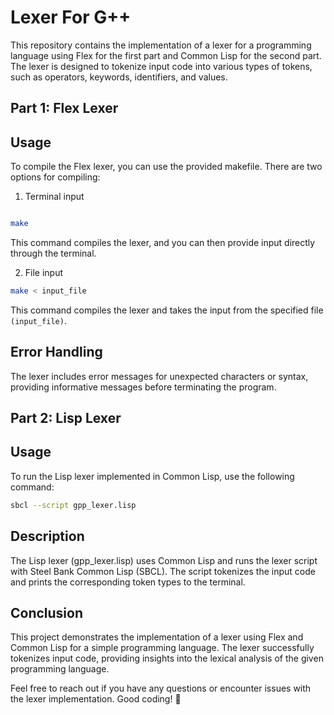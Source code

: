 # Lexer For G++

This repository contains the implementation of a lexer for a programming language using Flex for the first part and Common Lisp for the second part. The lexer is designed to tokenize input code into various types of tokens, such as operators, keywords, identifiers, and values.

## Part 1: Flex Lexer
## Usage

To compile the Flex lexer, you can use the provided makefile. There are two options for compiling:

1. Terminal input
```bash

make
```
This command compiles the lexer, and you can then provide input directly through the terminal.

2. File input
```bash
make < input_file
```
This command compiles the lexer and takes the input from the specified file `(input_file)`.

## Error Handling

The lexer includes error messages for unexpected characters or syntax, providing informative messages before terminating the program.


## Part 2: Lisp Lexer
## Usage

To run the Lisp lexer implemented in Common Lisp, use the following command:

```bash
sbcl --script gpp_lexer.lisp
```

## Description

The Lisp lexer (gpp_lexer.lisp) uses Common Lisp and runs the lexer script with Steel Bank Common Lisp (SBCL). The script tokenizes the input code and prints the corresponding token types to the terminal.

## Conclusion

This project demonstrates the implementation of a lexer using Flex and Common Lisp for a simple programming language. The lexer successfully tokenizes input code, providing insights into the lexical analysis of the given programming language.

Feel free to reach out if you have any questions or encounter issues with the lexer implementation. Good coding! 🚀